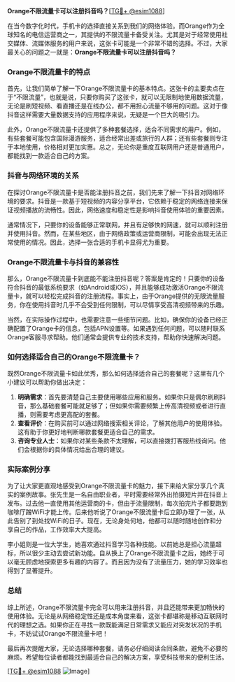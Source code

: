**Orange不限流量卡可以注册抖音吗？**[[TG💪+ @esim1088](https://t.me/s/esim1088)]

在当今数字化时代，手机卡的选择直接关系到我们的网络体验。而Orange作为全球知名的电信运营商之一，其提供的不限流量卡备受关注。尤其是对于经常使用社交媒体、流媒体服务的用户来说，这张卡可能是一个非常不错的选择。不过，大家最关心的问题之一就是：**Orange不限流量卡可以注册抖音吗？**

### Orange不限流量卡的特点

首先，让我们简单了解一下Orange不限流量卡的基本特点。这张卡的主要卖点在于“不限流量”，也就是说，只要你购买了这张卡，就可以无限制地使用数据流量，无论是刷短视频、看直播还是在线办公，都不用担心流量不够用的问题。这对于像抖音这样需要大量数据支持的应用程序来说，无疑是一个巨大的吸引力。

此外，Orange不限流量卡还提供了多种套餐选择，适合不同需求的用户。例如，有些套餐可能包含国际漫游服务，适合经常出差或旅行的人群；还有些套餐则专注于本地使用，价格相对更加实惠。总之，无论你是重度互联网用户还是普通用户，都能找到一款适合自己的方案。

### 抖音与网络环境的关系

在探讨Orange不限流量卡是否能注册抖音之前，我们先来了解一下抖音对网络环境的要求。抖音是一款基于短视频的内容分享平台，它依赖于稳定的网络连接来保证视频播放的流畅性。因此，网络速度和稳定性是影响抖音使用体验的重要因素。

通常情况下，只要你的设备能够正常联网，并且有足够快的网速，就可以顺利注册并使用抖音。然而，在某些地区，由于网络政策或运营商限制，可能会出现无法正常使用的情况。因此，选择一张合适的手机卡显得尤为重要。

### Orange不限流量卡与抖音的兼容性

那么，Orange不限流量卡到底能不能注册抖音呢？答案是肯定的！只要你的设备符合抖音的最低系统要求（如Android或iOS），并且能够成功激活Orange不限流量卡，就可以轻松完成抖音的注册流程。事实上，由于Orange提供的无限流量服务，你在使用抖音时几乎不会受到任何限制，可以尽情享受高清视频带来的乐趣。

当然，在实际操作过程中，也需要注意一些细节问题。比如，确保你的设备已经正确配置了Orange卡的信息，包括APN设置等。如果遇到任何问题，可以随时联系Orange客服寻求帮助。他们通常会提供专业的技术支持，帮助你快速解决问题。

### 如何选择适合自己的Orange不限流量卡？

既然Orange不限流量卡如此优秀，那么如何选择适合自己的套餐呢？这里有几个小建议可以帮助你做出决定：

1. **明确需求**：首先要清楚自己主要使用哪些应用和服务。如果你只是偶尔刷刷抖音，那么基础套餐可能就足够了；但如果你需要频繁上传高清视频或者进行直播，则需要考虑更高配的套餐。
2. **查看评价**：在购买前可以通过网络搜索相关评论，了解其他用户的使用体验。这有助于你更好地判断哪款套餐更适合自己的需求。
3. **咨询专业人士**：如果你对某些条款不太理解，可以直接拨打客服热线询问。他们会根据你的具体情况给出合理的建议。

### 实际案例分享

为了让大家更直观地感受到Orange不限流量卡的魅力，接下来给大家分享几个真实的案例故事。张先生是一名自由职业者，平时需要经常外出拍摄短片并在抖音上发布。过去他一直使用其他运营商的卡，但由于流量限制，每次拍完片子都要跑到咖啡厅蹭WiFi才能上传。后来他听说了Orange不限流量卡后立即办理了一张，从此告别了到处找WiFi的日子。现在，无论身处何地，他都可以随时随地创作和分享自己的作品，工作效率大大提高。

李小姐则是一位大学生，她喜欢通过抖音学习各种技能。以前她总是担心流量超标，所以很少主动去尝试新功能。自从换上了Orange不限流量卡之后，她终于可以毫无顾虑地探索更多有趣的内容了。而且因为没有了流量压力，她的学习效率也得到了显著提升。

### 总结

综上所述，Orange不限流量卡完全可以用来注册抖音，并且还能带来更加畅快的使用体验。无论是从网络稳定性还是成本角度来看，这张卡都堪称是移动互联网时代的理想之选。如果你正在寻找一款既能满足日常需求又能应对突发状况的手机卡，不妨试试Orange不限流量卡吧！

最后再次提醒大家，无论选择哪种套餐，请务必仔细阅读合同条款，避免不必要的麻烦。希望每位读者都能找到最适合自己的解决方案，享受科技带来的便利生活。

[[TG💪+ @esim1088](https://t.me/s/esim1088) ![Image](https://i.postimg.cc/4NQfJmqS/Snipaste-2025-05-13-00-14-12.png)]